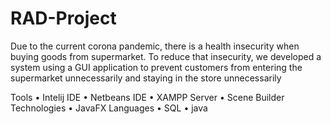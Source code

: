 # RAD-Project
Due to the current corona pandemic, there is a health insecurity when buying goods from 
supermarket. To reduce that insecurity, we developed a system using a GUI application to 
prevent customers from entering the supermarket unnecessarily and staying in the store 
unnecessarily

Tools 
  • Intelij IDE
  • Netbeans IDE
  • XAMPP Server
  • Scene Builder 
Technologies 
  • JavaFX 
Languages 
  • SQL
  • java
